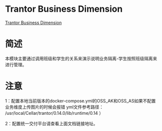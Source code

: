 # Trantor Business Dimension

[Trantor Business Dimension](https://trantor-interactive-doc.app.terminus.io/doc/marked/developer-guide-business-dimension)

# 简述
本模块主要通过调用班级和学生的关系来演示说明业务隔离-学生按照班级隔离来进行管理。

# 注意
1：配置本地当前版本的docker-compose.yml的OSS_AK和OSS_AS如果不配置 业务维度上传图片的时候会报错 yml文件参考路径： /usr/local/Cellar/trantor/0.14.0/lib/runtime/0.14 ）

2：配置统一交付平台请查看上面文档链接地址。


